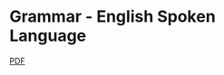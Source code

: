 # Grammar - English Spoken Language

[PDF](http://tratu.coviet.vn/download/50/Basic%20English%20Grammar%201.pdf.html)
